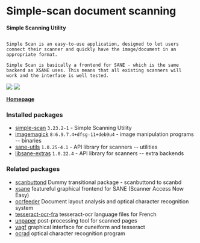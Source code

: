 # Simple-scan document scanning

__Simple Scanning Utility__

```

Simple Scan is an easy-to-use application, designed to let users
connect their scanner and quickly have the image/document in an
appropriate format.

Simple Scan is basically a frontend for SANE - which is the same
backend as XSANE uses. This means that all existing scanners will
work and the interface is well tested.

```

[![](https://screenshots.debian.net/thumbnail-with-version/simple-scan/9001)](https://screenshots.debian.net/screenshot-with-version/simple-scan/9001)
[![](https://screenshots.debian.net/thumbnail-with-version/ocrfeeder/9001)](https://screenshots.debian.net/screenshot-with-version/ocrfeeder/9001)



**[Homepage](https://launchpad.net/simple-scan)**

### Installed packages

* [simple-scan](https://packages.debian.org/stretch/simple-scan) `3.23.2-1` - Simple Scanning Utility
* [imagemagick](https://packages.debian.org/stretch/imagemagick) `8:6.9.7.4+dfsg-11+deb9u4` - image manipulation programs -- binaries
* [sane-utils](https://packages.debian.org/stretch/sane-utils) `1.0.25-4.1` - API library for scanners -- utilities
* [libsane-extras](https://packages.debian.org/stretch/libsane-extras) `1.0.22.4` - API library for scanners -- extra backends

### Related packages

 * [scanbuttond](https://packages.debian.org/stretch/scanbuttond) Dummy transitional package - scanbuttond to scanbd
 * [xsane](https://packages.debian.org/stretch/xsane) featureful graphical frontend for SANE (Scanner Access Now Easy)
 * [ocrfeeder](https://packages.debian.org/stretch/ocrfeeder) Document layout analysis and optical character recognition system
 * [tesseract-ocr-fra](https://packages.debian.org/stretch/tesseract-ocr-fra) tesseract-ocr language files for French
 * [unpaper](https://packages.debian.org/stretch/unpaper) post-processing tool for scanned pages
 * [yagf](https://packages.debian.org/stretch/yagf) graphical interface for cuneiform and tesseract
 * [ocrad](https://packages.debian.org/stretch/ocrad) optical character recognition program
